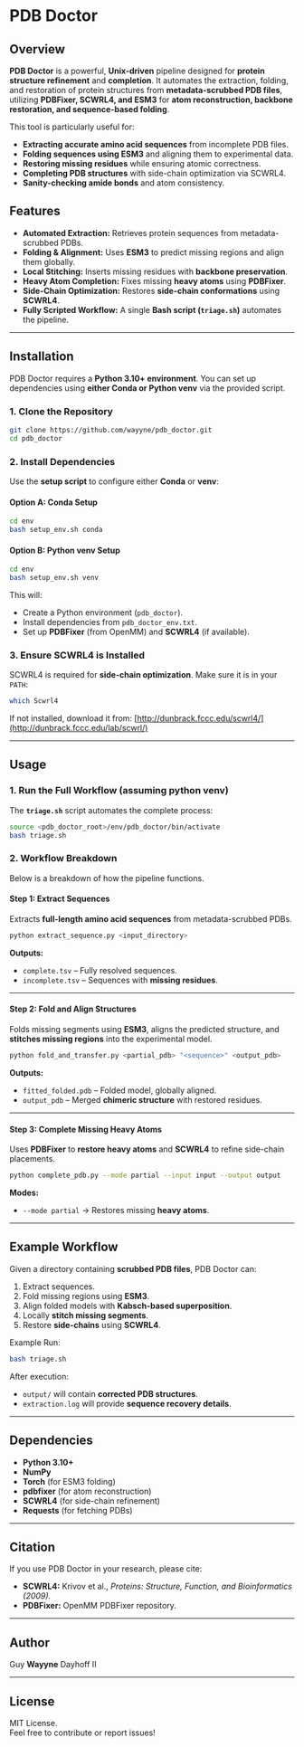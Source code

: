 # PDB Doctor

## Overview

**PDB Doctor** is a powerful, **Unix-driven** pipeline designed for **protein structure refinement** and **completion**. It automates the extraction, folding, and restoration of protein structures from **metadata-scrubbed PDB files**, utilizing **PDBFixer, SCWRL4, and ESM3** for **atom reconstruction, backbone restoration, and sequence-based folding**.

This tool is particularly useful for:
- **Extracting accurate amino acid sequences** from incomplete PDB files.
- **Folding sequences using ESM3** and aligning them to experimental data.
- **Restoring missing residues** while ensuring atomic correctness.
- **Completing PDB structures** with side-chain optimization via SCWRL4.
- **Sanity-checking amide bonds** and atom consistency.

## Features
- **Automated Extraction:** Retrieves protein sequences from metadata-scrubbed PDBs.
- **Folding & Alignment:** Uses **ESM3** to predict missing regions and align them globally.
- **Local Stitching:** Inserts missing residues with **backbone preservation**.
- **Heavy Atom Completion:** Fixes missing **heavy atoms** using **PDBFixer**.
- **Side-Chain Optimization:** Restores **side-chain conformations** using **SCWRL4**.
- **Fully Scripted Workflow:** A single **Bash script (`triage.sh`)** automates the pipeline.

---

## Installation

PDB Doctor requires a **Python 3.10+ environment**. You can set up dependencies using **either Conda or Python venv** via the provided script.

### 1. Clone the Repository

```bash
git clone https://github.com/wayyne/pdb_doctor.git
cd pdb_doctor
```

### 2. Install Dependencies

Use the **setup script** to configure either **Conda** or **venv**:

#### **Option A: Conda Setup**
```bash
cd env
bash setup_env.sh conda
```

#### **Option B: Python venv Setup**
```bash
cd env
bash setup_env.sh venv
```

This will:
- Create a Python environment (`pdb_doctor`).
- Install dependencies from `pdb_doctor_env.txt`.
- Set up **PDBFixer** (from OpenMM) and **SCWRL4** (if available).

### 3. Ensure SCWRL4 is Installed
SCWRL4 is required for **side-chain optimization**. Make sure it is in your `PATH`:
```bash
which Scwrl4
```
If not installed, download it from:
[http://dunbrack.fccc.edu/scwrl4/](http://dunbrack.fccc.edu/lab/scwrl/)

---

## Usage

### **1. Run the Full Workflow (assuming python venv)**
The **`triage.sh`** script automates the complete process:

```bash
source <pdb_doctor_root>/env/pdb_doctor/bin/activate
bash triage.sh
```

### **2. Workflow Breakdown**
Below is a breakdown of how the pipeline functions.

#### **Step 1: Extract Sequences**
Extracts **full-length amino acid sequences** from metadata-scrubbed PDBs.
```bash
python extract_sequence.py <input_directory>
```
**Outputs:**
- `complete.tsv` – Fully resolved sequences.
- `incomplete.tsv` – Sequences with **missing residues**.

---

#### **Step 2: Fold and Align Structures**
Folds missing segments using **ESM3**, aligns the predicted structure, and **stitches missing regions** into the experimental model.
```bash
python fold_and_transfer.py <partial_pdb> "<sequence>" <output_pdb>
```
**Outputs:**
- `fitted_folded.pdb` – Folded model, globally aligned.
- `output_pdb` – Merged **chimeric structure** with restored residues.

---

#### **Step 3: Complete Missing Heavy Atoms**
Uses **PDBFixer** to **restore heavy atoms** and **SCWRL4** to refine side-chain placements.
```bash
python complete_pdb.py --mode partial --input input --output output
```
**Modes:**
- `--mode partial` → Restores missing **heavy atoms**.

---

## Example Workflow

Given a directory containing **scrubbed PDB files**, PDB Doctor can:
1. Extract sequences.
2. Fold missing regions using **ESM3**.
3. Align folded models with **Kabsch-based superposition**.
4. Locally **stitch missing segments**.
5. Restore **side-chains** using **SCWRL4**.

Example Run:
```bash
bash triage.sh
```

After execution:
- `output/` will contain **corrected PDB structures**.
- `extraction.log` will provide **sequence recovery details**.

---

## Dependencies
- **Python 3.10+**
- **NumPy**
- **Torch** (for ESM3 folding)
- **pdbfixer** (for atom reconstruction)
- **SCWRL4** (for side-chain refinement)
- **Requests** (for fetching PDBs)

---

## Citation
If you use PDB Doctor in your research, please cite:
- **SCWRL4:** Krivov et al., *Proteins: Structure, Function, and Bioinformatics (2009).*
- **PDBFixer:** OpenMM PDBFixer repository.

---

## Author
Guy **Wayyne** Dayhoff II

---

## License
MIT License.  
Feel free to contribute or report issues!

